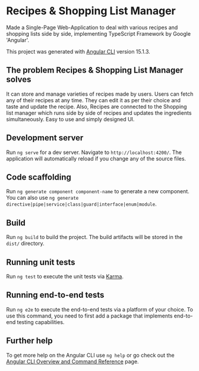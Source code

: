 # Recipes & Shopping List Manager

Made a Single-Page Web-Application to deal with various recipes and shopping lists side by side, implementing TypeScript Framework by Google 'Angular'.

This project was generated with [Angular CLI](https://github.com/angular/angular-cli) version 15.1.3.

## The problem Recipes & Shopping List Manager solves

It can store and manage varieties of recipes made by users.
Users can fetch any of their recipes at any time.
They can edit it as per their choice and taste and update the recipe.
Also, Recipes are connected to the Shopping list manager which runs side by side of recipes and updates the ingredients simultaneously.
Easy to use and simply designed UI.

## Development server

Run `ng serve` for a dev server. Navigate to `http://localhost:4200/`. The application will automatically reload if you change any of the source files.

## Code scaffolding

Run `ng generate component component-name` to generate a new component. You can also use `ng generate directive|pipe|service|class|guard|interface|enum|module`.

## Build

Run `ng build` to build the project. The build artifacts will be stored in the `dist/` directory.

## Running unit tests

Run `ng test` to execute the unit tests via [Karma](https://karma-runner.github.io).

## Running end-to-end tests

Run `ng e2e` to execute the end-to-end tests via a platform of your choice. To use this command, you need to first add a package that implements end-to-end testing capabilities.

## Further help

To get more help on the Angular CLI use `ng help` or go check out the [Angular CLI Overview and Command Reference](https://angular.io/cli) page.
